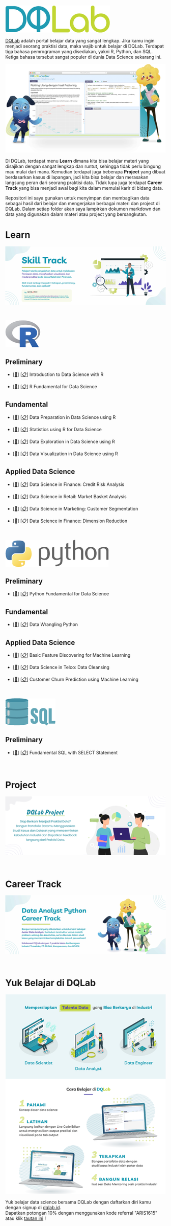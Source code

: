 ![DQlab](README/DQ_Lab2.png)

[DQLab](https://academy.dqlab.id/main/module) adalah portal belajar data yang sangat lengkap. Jika kamu ingin menjadi seorang praktisi data, maka wajib untuk belajar di DQLab. Terdapat tiga bahasa pemrograman yang disediakan, yakni R, Python, dan SQL. Ketiga bahasa tersebut sangat populer di dunia Data Science sekarang ini.

![Hal](README/hal.png)

Di DQLab, terdapat menu **Learn** dimana kita bisa belajar materi yang disajikan dengan sangat lengkap dan runtut, sehingga tidak perlu bingung mau mulai dari mana. Kemudian terdapat juga beberapa **Project** yang dibuat berdasarkan kasus di lapangan, jadi kita bisa belajar dan merasakan langsung peran dari seorang praktisi data. Tidak lupa juga terdapat **Career Track** yang bisa menjadi awal bagi kita dalam memulai karir di bidang data.

Repositori ini saya gunakan untuk menyimpan dan membagikan data sebagai hasil dari belajar dan mengerjakan berbagai materi dan project di DQLab. Dalam setiap folder akan saya lampirkan dokumen markdown dan data yang digunakan dalam materi atau project yang bersangkutan.

# Learn

![Learn](README/Learn.jpg)

<br />

![R](README/6.png)

## Preliminary

- [[🔗](https://github.com/MyArist/DQLab/tree/master/Learn/R/Introduction%20to%20Data%20Science%20with%20R)] [[📋](https://academy.dqlab.id/certificate/pdf/DQLABBGINRUSPHOS)] Introduction to Data Science with R

- [[🔗](https://github.com/MyArist/DQLab/tree/master/Learn/R/R%20Fundamental%20for%20Data%20Science)] [[📋](https://academy.dqlab.id/certificate/pdf/DQLABINTR1CLGENH)] R Fundamental for Data Science

## Fundamental

- [[🔗](#)] [[📋](#)] Data Preparation in Data Science using R

- [[🔗](#)] [[📋](#)] Statistics using R for Data Science

- [[🔗](#)] [[📋](#)] Data Exploration in Data Science using R

- [[🔗](#)] [[📋](#)] Data Visualization in Data Science using R

## Applied Data Science

- [[🔗](#)] [[📋](#)] Data Science in Finance: Credit Risk Analysis

- [[🔗](#)] [[📋](#)] Data Science in Retail: Market Basket Analysis

- [[🔗](#)] [[📋](#)] Data Science in Marketing: Customer Segmentation

- [[🔗](#)] [[📋](#)] Data Science in Finance: Dimension Reduction
  
<br />
    
![Python](README/5.png)

## Preliminary

- [[🔗](#)] [[📋](#)] Python Fundamental for Data Science

## Fundamental

- [[🔗](#)] [[📋](#)] Data Wrangling Python

## Applied Data Science

- [[🔗](#)] [[📋](#)] Basic Feature Discovering for Machine Learning

- [[🔗](#)] [[📋](#)] Data Science in Telco: Data Cleansing

- [[🔗](#)] [[📋](#)] Customer Churn Prediction using Machine Learning

<br />

![SQL](README/4.png)

## Preliminary

- [[🔗](#)] [[📋](#)] Fundamental SQL with SELECT Statement

<br />

# Project

![Project](README/Project.jpg)

<br />

# Career Track

![Career](README/Career.jpg)

<br />

# Yuk Belajar di DQLab

![Poster](README/Poster.png)

Yuk belajar data science bersama DQLab dengan daftarkan diri kamu dengan signup di [dqlab.id](dqlab.id).  
Dapatkan potongan 10% dengan menggunakan kode referral "ARIS1615" atau klik [tautan ini](https://dqlab.id/signup?referralCode=ARIS1615) !
